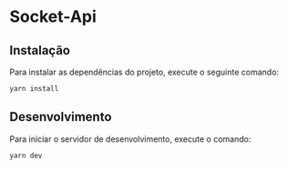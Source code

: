 # Socket-Api

## Instalação

Para instalar as dependências do projeto, execute o seguinte comando:

```bash
yarn install
```

## Desenvolvimento

Para iniciar o servidor de desenvolvimento, execute o comando:

```bash
yarn dev
```
